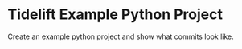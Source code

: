 # Tidelift Example Python Project

Create an example python project and show what commits look like.
